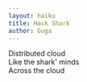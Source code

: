 ```yaml
---
layout: haiku
title: Hack Shark
author: Guga
---
```


Distributed cloud<br>
Like the shark' minds<br>
Across the cloud<br>